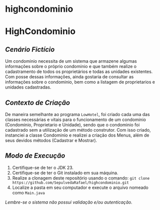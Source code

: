 # highcondominio

# **HighCondominio**
## *Cenário Fictício*
Um condominio necessita de um sistema que armazene algumas informações sobre o próprio condominio e que também realize o cadastramento de todos os proprietários e todas as unidades existentes. Com posse dessas informações, ainda gostaria de consultar as informações sobre o condominio, bem como a listagem de proprietarios e unidades cadastradas.

## *Contexto de Criação*
De maneira semelhante ao programa `LowHotel`, foi criado cada uma das classes necessárias e vitais para o funcionamento de um condominio (Condominio, Proprietario e Unidade), sendo que o condominio foi cadastrado sem a utilização de um método construtor. Com isso criado, instanciei a classe Condominio e realizei a criação dos Menus, além de seus devidos métodos (Cadastrar e Mostrar).

## *Modo de Execução*
1. Certifique-se de ter o JDK 23.
2. Certifique-se de ter o Git instalado em sua máquina.
3. Realize a clonagem deste repositório usando o comando: `git clone https://github.com/SepulvedaRafael/highcondominio.git`
4. Localize a pasta em seu computador e execute o arquivo nomeado como `Main.java`

*Lembre-se o sistema não possui validação e/ou autenticação.*